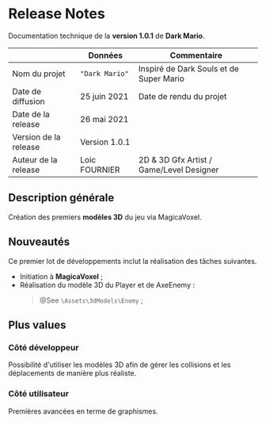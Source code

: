 # Release Notes

Documentation technique de la **version 1.0.1** de **Dark Mario**.

|                      |Données        |Commentaire                                         |
|----------------------|---------------|----------------------------------------------------|
|Nom du projet         |`"Dark Mario"` |Inspiré de Dark Souls et de Super Mario             |
|Date de diffusion     |25 juin 2021   |Date de rendu du projet                             |
|Date de la release    |26 mai 2021   |                                                     |
|Version de la release |Version 1.0.1  |                                                    |
|Auteur de la release  |Loic FOURNIER  | 2D & 3D Gfx Artist / Game/Level Designer           |

## Description générale

Création des premiers **modèles 3D** du jeu via MagicaVoxel.

## Nouveautés

Ce premier lot de développements inclut la réalisation des tâches suivantes.
- Initiation à **MagicaVoxel** ;
- Réalisation du modèle 3D du Player et de AxeEnemy :
	> @See `\Assets\3dModels\Enemy` ;

## Plus values

### Côté développeur

Possibilité d'utiliser les modèles 3D afin de gérer les collisions et les déplacements de manière plus réaliste.

### Côté utilisateur

Premières avancées en terme de graphismes.


